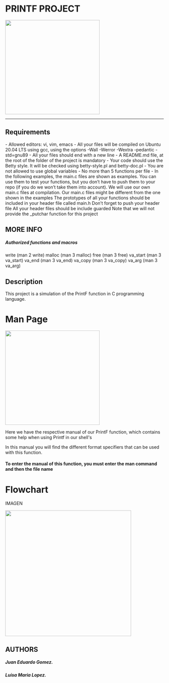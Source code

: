 <html>
<body>
<h1>PRINTF PROJECT</h1>
<img src= "https://i.ytimg.com/vi/mZFdyoZhUb4/maxresdefault.jpg" width="300" height="auto"/>
<hr>

<h2>Requirements</h2>
<p> 
- Allowed editors: vi, vim, emacs
- All your files will be compiled on Ubuntu 20.04 LTS using gcc, using the options -Wall -Werror -Wextra       -pedantic -std=gnu89
- All your files should end with a new line
- A README.md file, at the root of the folder of the project is mandatory
- Your code should use the Betty style. It will be checked using betty-style.pl and betty-doc.pl
- You are not allowed to use global variables
- No more than 5 functions per file
- In the following examples, the main.c files are shown as examples. You can use them to test your functions, but you don’t have to push them to your repo (if you do we won’t take them into account). We will use our own main.c files at compilation. Our main.c files might be different from the one shown in the examples
The prototypes of all your functions should be included in your header file called main.h
Don’t forget to push your header file
All your header files should be include guarded
Note that we will not provide the _putchar function for this project</p>

<h2>MORE INFO</h2>

<h5>Authorized functions and macros</h5>
<p>
write (man 2 write)
malloc (man 3 malloc)
free (man 3 free)
va_start (man 3 va_start)
va_end (man 3 va_end)
va_copy (man 3 va_copy)
va_arg (man 3 va_arg) </p>

<h2>Description</h2>
<p>This project is a simulation of the PrintF function in C programming language.</p>

<h1>Man Page</h1>
<img src= "https://media.geeksforgeeks.org/wp-content/uploads/Screenshot-from-2018-12-11-20-58-48.png" width="300" height="auto"/>

<p>Here we have the respective manual of our PrintF function, which contains some help when using Printf in our shell's</p>
<p> In this manual you will find the different format specifiers that can be used with this function.</p>

<h4>To enter the manual of this function, you must enter the man command and then the file name</h4> 

<h1>Flowchart</h1>

<p>IMAGEN</p>

<img src= "https://i.pinimg.com/originals/b8/09/27/b80927e5d832e5535c1b3fbf5be51689.jpg" width="400" height="auto"/>

<h2>AUTHORS</h2>
<h5>Juan Eduardo Gomez.</h5>
<h5>Luisa Maria Lopez.</h5>
</body>
</html>